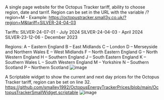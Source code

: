 A single page website for the Octopus Tracker tariff, ability to choose region, date and tarrif. Region can be set in the URL with the variable /?region=M - Example: https://octopustracker.small3y.co.uk/?region=M&tariff=SILVER-24-04-03

Tariffs:
SILVER-24-07-01 - July 2024
SILVER-24-04-03 - April 2024
SILVER-23-12-06 - December 2023

Regions:
A – Eastern England
B – East Midlands
C – London
D – Merseyside and Northern Wales
E – West Midlands
F – North Eastern England
G – North Western England
H – Southern England
J – South Eastern England
K – Southern Wales
L – South Western England
M – Yorkshire
N – Southern Scotland
P – Northern Scotland
![image](https://github.com/smalley1992/OctopusEnergyTrackerPrices/assets/21759375/29f4e590-6ab4-48d0-87b4-0192d5e25497)

A Scriptable widget to show the current and next day prices for the Octopus Tracker tariff, region can be set on line 32.
https://github.com/smalley1992/OctopusEnergyTrackerPrices/blob/main/OctopusTrackerSmallWidget.scriptable 
![image](https://github.com/smalley1992/OctopusEnergyTrackerPrices/assets/21759375/e7dc68cc-0a3c-4445-85c4-352c2e235a6c)
